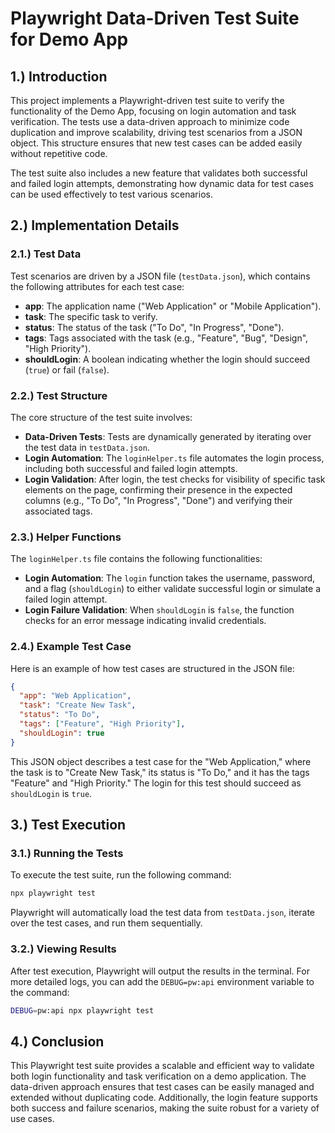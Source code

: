 # Playwright Data-Driven Test Suite for Demo App

## 1.) Introduction

 This project implements a Playwright-driven test suite to verify the functionality of the Demo App, focusing on login automation and task verification. The tests use a data-driven approach to minimize code duplication and improve scalability, driving test scenarios from a JSON object. This structure ensures that new test cases can be added easily without repetitive code.

 The test suite also includes a new feature that validates both successful and failed login attempts, demonstrating how dynamic data for test cases can be used effectively to test various scenarios.

## 2.) Implementation Details

### 2.1.) Test Data

 Test scenarios are driven by a JSON file (`testData.json`), which contains the following attributes for each test case:

 - **app**: The application name ("Web Application" or "Mobile Application").
 - **task**: The specific task to verify.
 - **status**: The status of the task ("To Do", "In Progress", "Done").
 - **tags**: Tags associated with the task (e.g., "Feature", "Bug", "Design", "High Priority").
 - **shouldLogin**: A boolean indicating whether the login should succeed (`true`) or fail (`false`).

### 2.2.) Test Structure

 The core structure of the test suite involves:
 - **Data-Driven Tests**: Tests are dynamically generated by iterating over the test data in `testData.json`.
 - **Login Automation**: The `loginHelper.ts` file automates the login process, including both successful and failed login attempts.
 - **Login Validation**: After login, the test checks for visibility of specific task elements on the page, confirming their presence in the expected columns (e.g., "To Do", "In Progress", "Done") and verifying their associated tags.

### 2.3.) Helper Functions

 The `loginHelper.ts` file contains the following functionalities:
 - **Login Automation**: The `login` function takes the username, password, and a flag (`shouldLogin`) to either validate successful login or simulate a failed login attempt.
 - **Login Failure Validation**: When `shouldLogin` is `false`, the function checks for an error message indicating invalid credentials.

### 2.4.) Example Test Case

 Here is an example of how test cases are structured in the JSON file:

 ```json
 {
   "app": "Web Application",
   "task": "Create New Task",
   "status": "To Do",
   "tags": ["Feature", "High Priority"],
   "shouldLogin": true
 }
 ```

 This JSON object describes a test case for the "Web Application," where the task is to "Create New Task," its status is "To Do," and it has the tags "Feature" and "High Priority." The login for this test should succeed as `shouldLogin` is `true`.

## 3.) Test Execution

### 3.1.) Running the Tests

 To execute the test suite, run the following command:

 ```bash
 npx playwright test
 ```

 Playwright will automatically load the test data from `testData.json`, iterate over the test cases, and run them sequentially.

### 3.2.) Viewing Results

 After test execution, Playwright will output the results in the terminal. For more detailed logs, you can add the `DEBUG=pw:api` environment variable to the command:

 ```bash
 DEBUG=pw:api npx playwright test
 ```

## 4.) Conclusion

 This Playwright test suite provides a scalable and efficient way to validate both login functionality and task verification on a demo application. The data-driven approach ensures that test cases can be easily managed and extended without duplicating code. Additionally, the login feature supports both success and failure scenarios, making the suite robust for a variety of use cases.
